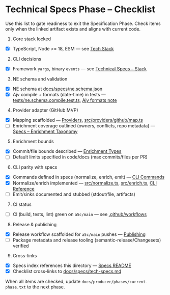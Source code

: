 # Technical Specs Phase – Checklist

Use this list to gate readiness to exit the Specification Phase. Check items only when the linked artifact exists and aligns with current code.

1) Core stack locked
- [x] TypeScript, Node >= 18, ESM — see [Tech Stack](./tech-stack.md)

2) CLI decisions
- [x] Framework `yargs`, binary `events` — see [Technical Specs – Stack](../../../specs/tech-specs.md#stack)

3) NE schema and validation
- [x] NE schema at [docs/specs/ne.schema.json](../../../specs/ne.schema.json)
- [x] Ajv compile + formats (date-time) in tests — [tests/ne.schema.compile.test.ts](../../../../tests/ne.schema.compile.test.ts), [Ajv formats note](../../../validation/83/high/tests/01-ajv-formats-date-time.md)

4) Provider adapter (GitHub MVP)
- [x] Mapping scaffolded — [Providers](./system-components/providers.md), [src/providers/github/map.ts](../../../../src/providers/github/map.ts)
- [ ] Enrichment coverage outlined (owners, conflicts, repo metadata) — [Specs – Enrichment Taxonomy](../../../specs/README.md#4-enrichment-taxonomy)

5) Enrichment bounds
- [x] Commit/file bounds described — [Enrichment Types](./data-models/enrichment-types.md)
- [ ] Default limits specified in code/docs (max commits/files per PR)

6) CLI parity with specs
- [x] Commands defined in specs (normalize, enrich, emit) — [CLI Commands](./apis/cli-commands.md)
- [x] Normalize/enrich implemented — [src/normalize.ts](../../../../src/normalize.ts), [src/enrich.ts](../../../../src/enrich.ts), [CLI Reference](../../../cli/reference.md)
- [ ] Emit/sinks documented and stubbed (stdout/file, artifacts)

7) CI status
- [ ] CI (build, tests, lint) green on `a5c/main` — see [.github/workflows](../../../../.github/workflows)

8) Release & publishing
- [x] Release workflow scaffolded for `a5c/main` pushes — [Publishing](./deployment/publishing.md)
- [ ] Package metadata and release tooling (semantic-release/Changesets) verified

9) Cross-links
- [x] Specs index references this directory — [Specs README](../../../specs/README.md)
- [x] Checklist cross-links to [docs/specs/tech-specs.md](../../../specs/tech-specs.md)

When all items are checked, update `docs/producer/phases/current-phase.txt` to the next phase.
